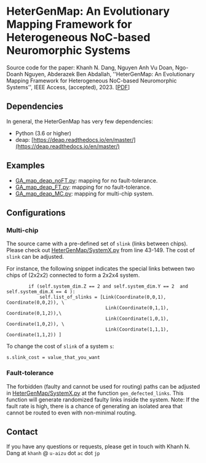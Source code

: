 # HeterGenMap:  An Evolutionary Mapping Framework for Heterogeneous NoC-based Neuromorphic Systems

Source code for the paper: Khanh N. Dang, Nguyen Anh Vu Doan, Ngo-Doanh Nguyen, Abderazek Ben Abdallah, ''HeterGenMap: An Evolutionary Mapping Framework for Heterogeneous NoC-based Neuromorphic Systems'', IEEE Access, (accepted), 2023. \[[PDF](https://ieeexplore.ieee.org/stamp/stamp.jsp?tp=&arnumber=10366249)\]

## Dependencies

In general, the HeterGenMap has very few dependencies:

- Python (3.6 or higher)
- deap: [https://deap.readthedocs.io/en/master/](https://deap.readthedocs.io/en/master/)

## Examples

- [GA_map_deap_noFT.py](GA_map_deap_noFT.py): mapping for no fault-tolerance.
- [GA_map_deap_FT.py](GA_map_deap_FT.py): mapping for no fault-tolerance.
- [GA_map_deap_MC.py](GA_map_deap_MC.py): mapping for multi-chip system.


## Configurations

### Multi-chip

The source came with a pre-defined set of `slink` (links between chips). Please check out [HeterGenMap/SystemX.py](HeterGenMap/SystemX.py) from line 43-149.
The cost of `slink` can be adjusted.

For instance, the following snippet indicates the special links between two chips of (2x2x2) connected to form a 2x2x4 system.


```
        if (self.system_dim.Z == 2 and self.system_dim.Y == 2  and self.system_dim.X == 4 ):
            self.list_of_slinks = [Link(Coordinate(0,0,1), Coordinate(0,0,2)), \
                                    Link(Coordinate(0,1,1), Coordinate(0,1,2)),\
                                    Link(Coordinate(1,0,1), Coordinate(1,0,2)), \
                                    Link(Coordinate(1,1,1), Coordinate(1,1,2)) ]
```

To change the cost of `slink` of a system `s`: 
```
s.slink_cost = value_that_you_want
```


### Fault-tolerance

The forbidden (faulty and cannot be used for routing) paths can be adjusted in  [HeterGenMap/SystemX.py](HeterGenMap/SystemX.py) at the function `gen_defected_links`.
This function will generate randomized faulty links inside the system.
Note: If the fault rate is high, there is a chance of generating an isolated area that cannot be routed to even with non-minimal routing.


## Contact

If you have any questions or requests, please get in touch with Khanh N. Dang at `khanh` @ `u-aizu` dot `ac` dot `jp`
